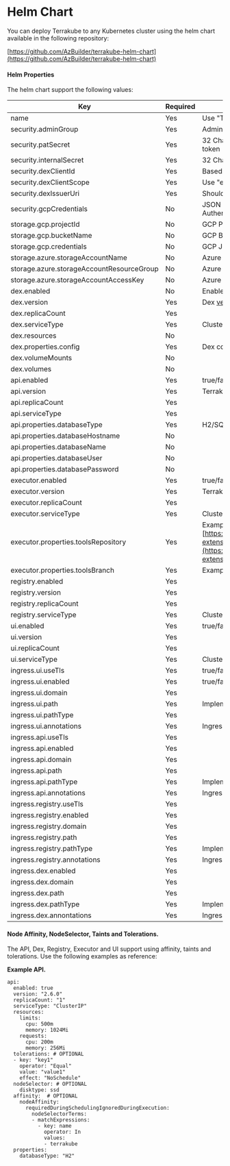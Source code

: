 # Helm Chart

You can deploy Terrakube to any Kubernetes cluster using the helm chart available in the following repository:

[https://github.com/AzBuilder/terrakube-helm-chart](https://github.com/AzBuilder/terrakube-helm-chart)

#### Helm Properties

The helm chart support the following values:

| Key                                       | Required | Description                                                                                                     |
| ----------------------------------------- | -------- | --------------------------------------------------------------------------------------------------------------- |
| name                                      | Yes      | Use "Terrakube"                                                                                                 |
| security.adminGroup                       | Yes      | Admin group inside Terrakube                                                                                    |
| security.patSecret                        | Yes      | 32 Character secret to sign personal access token                                                               |
| security.internalSecret                   | Yes      | 32 Character secret to sing internal                                                                            |
| security.dexClientId                      | Yes      | Based on Dex config file                                                                                        |
| security.dexClientScope                   | Yes      | Use "email openid profile offline\_access groups"                                                               |
| security.dexIssuerUri                     | Yes      | Should be "[https://apiDomain/dex](https://apidomain/dex)"                                                      |
| security.gcpCredentials                   | No       | JSON Credentials for Google Identity Authentication                                                             |
| storage.gcp.projectId                     | No       | GCP Project Id for the storage                                                                                  |
| storage.gcp.bucketName                    | No       | GCP Bucket name for the storage                                                                                 |
| storage.gcp.credentials                   | No       | GCP JSON Credentials for the storage                                                                            |
| storage.azure.storageAccountName          | No       | Azure storage account name                                                                                      |
| storage.azure.storageAccountResourceGroup | No       | Azure storage resource group                                                                                    |
| storage.azure.storageAccountAccessKey     | No       | Azure storage access key                                                                                        |
| dex.enabled                               | No       | Enable Dex component                                                                                            |
| dex.version                               | Yes      | Dex [version](https://github.com/dexidp/dex/releases)                                                           |
| dex.replicaCount                          | Yes      |                                                                                                                 |
| dex.serviceType                           | Yes      | ClusterIP/NodePort/LoadBalancer/ExternalName                                                                    |
| dex.resources                             | No       |                                                                                                                 |
| dex.properties.config                     | Yes      | Dex configuration file                                                                                          |
| dex.volumeMounts                          | No       |                                                                                                                 |
| dex.volumes                               | No       |                                                                                                                 |
| api.enabled                               | Yes      | true/false                                                                                                      |
| api.version                               | Yes      | Terrakube API version                                                                                           |
| api.replicaCount                          | Yes      |                                                                                                                 |
| api.serviceType                           | Yes      |                                                                                                                 |
| api.properties.databaseType               | Yes      | H2/SQL\_AZURE/POSTGRESQL/MYSQL                                                                                  |
| api.properties.databaseHostname           | No       |                                                                                                                 |
| api.properties.databaseName               | No       |                                                                                                                 |
| api.properties.databaseUser               | No       |                                                                                                                 |
| api.properties.databasePassword           | No       |                                                                                                                 |
| executor.enabled                          | Yes      | true/false                                                                                                      |
| executor.version                          | Yes      | Terrakube Executor version                                                                                      |
| executor.replicaCount                     | Yes      |                                                                                                                 |
| executor.serviceType                      | Yes      | ClusterIP/NodePort/LoadBalancer/ExternalName                                                                    |
| executor.properties.toolsRepository       | Yes      | Example: [https://github.com/AzBuilder/terrakube-extensions](https://github.com/AzBuilder/terrakube-extensions) |
| executor.properties.toolsBranch           | Yes      | Example: main                                                                                                   |
| registry.enabled                          | Yes      |                                                                                                                 |
| registry.version                          | Yes      |                                                                                                                 |
| registry.replicaCount                     | Yes      |                                                                                                                 |
| registry.serviceType                      | Yes      | ClusterIP/NodePort/LoadBalancer/ExternalName                                                                    |
| ui.enabled                                | Yes      | true/false                                                                                                      |
| ui.version                                | Yes      |                                                                                                                 |
| ui.replicaCount                           | Yes      |                                                                                                                 |
| ui.serviceType                            | Yes      | ClusterIP/NodePort/LoadBalancer/ExternalName                                                                    |
| ingress.ui.useTls                         | Yes      | true/false                                                                                                      |
| ingress.ui.enabled                        | Yes      | true/false                                                                                                      |
| ingress.ui.domain                         | Yes      |                                                                                                                 |
| ingress.ui.path                           | Yes      | ImplementationSpecific/Exact/Prefix                                                                             |
| ingress.ui.pathType                       | Yes      |                                                                                                                 |
| ingress.ui.annotations                    | Yes      | Ingress annotations                                                                                             |
| ingress.api.useTls                        | Yes      |                                                                                                                 |
| ingress.api.enabled                       | Yes      |                                                                                                                 |
| ingress.api.domain                        | Yes      |                                                                                                                 |
| ingress.api.path                          | Yes      |                                                                                                                 |
| ingress.api.pathType                      | Yes      | ImplementationSpecific/Exact/Prefix                                                                             |
| ingress.api.annotations                   | Yes      | Ingress annotations                                                                                             |
| ingress.registry.useTls                   | Yes      |                                                                                                                 |
| ingress.registry.enabled                  | Yes      |                                                                                                                 |
| ingress.registry.domain                   | Yes      |                                                                                                                 |
| ingress.registry.path                     | Yes      |                                                                                                                 |
| ingress.registry.pathType                 | Yes      | ImplementationSpecific/Exact/Prefix                                                                             |
| ingress.registry.annotations              | Yes      | Ingress annotations                                                                                             |
| ingress.dex.enabled                       | Yes      |                                                                                                                 |
| ingress.dex.domain                        | Yes      |                                                                                                                 |
| ingress.dex.path                          | Yes      |                                                                                                                 |
| ingress.dex.pathType                      | Yes      | ImplementationSpecific/Exact/Prefix                                                                             |
| ingress.dex.annontations                  | Yes      | Ingress annotations                                                                                             |

#### Node Affinity, NodeSelector, Taints and Tolerations.

The API, Dex, Registry, Executor and UI support using affinity, taints and tolerations. Use the following examples as reference:

**Example API.**

```
api:
  enabled: true
  version: "2.6.0"
  replicaCount: "1"
  serviceType: "ClusterIP"
  resources:
    limits:
      cpu: 500m
      memory: 1024Mi
    requests:
      cpu: 200m
      memory: 256Mi
  tolerations: # OPTIONAL
  - key: "key1"
    operator: "Equal"
    value: "value1"
    effect: "NoSchedule"
  nodeSelector: # OPTIONAL
    disktype: ssd
  affinity:  # OPTIONAL
    nodeAffinity:
      requiredDuringSchedulingIgnoredDuringExecution:
        nodeSelectorTerms:
        - matchExpressions:
          - key: name
            operator: In
            values:
            - terrakube
  properties:
    databaseType: "H2"
```

